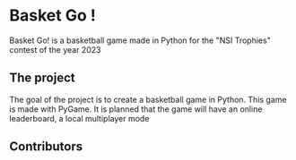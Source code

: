 # Basket Go !

Basket Go! is a basketball game made in Python for the "NSI Trophies" contest of the year 2023

## The project

The goal of the project is to create a basketball game in Python. This game is made with PyGame. It is planned that the game will have an online leaderboard, a local multiplayer mode

## Contributors
